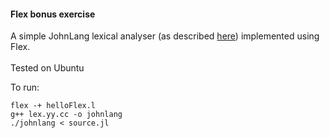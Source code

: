 #### Flex bonus exercise
A simple JohnLang lexical analyser
(as described [here](../Lexical-Analysis__Lab-1-and-2/main.cpp))
implemented using Flex.
<br>
<br>
Tested on Ubuntu

To run:
```
flex -+ helloFlex.l
g++ lex.yy.cc -o johnlang
./johnlang < source.jl
```